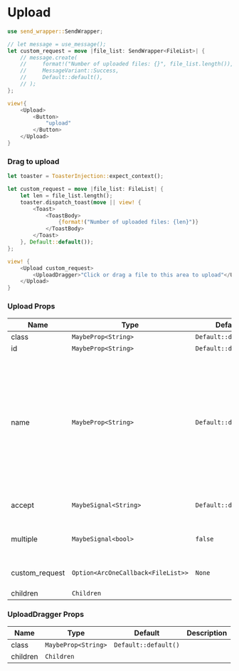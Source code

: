 # Upload

```rust demo
use send_wrapper::SendWrapper;

// let message = use_message();
let custom_request = move |file_list: SendWrapper<FileList>| {
    // message.create(
    //     format!("Number of uploaded files: {}", file_list.length()),
    //     MessageVariant::Success,
    //     Default::default(),
    // );
};

view!{
    <Upload>
        <Button>
            "upload"
        </Button>
    </Upload>
}
```

### Drag to upload

```rust demo
let toaster = ToasterInjection::expect_context();

let custom_request = move |file_list: FileList| {
    let len = file_list.length();
    toaster.dispatch_toast(move || view! {
        <Toast>
            <ToastBody>
                {format!("Number of uploaded files: {len}")}
            </ToastBody>
        </Toast>
    }, Default::default());
};

view! {
    <Upload custom_request>
        <UploadDragger>"Click or drag a file to this area to upload"</UploadDragger>
    </Upload>
}
```

### Upload Props

| Name | Type | Default | Description |
| --- | --- | --- | --- |
| class | `MaybeProp<String>` | `Default::default()` |  |
| id | `MaybeProp<String>` | `Default::default()` |  |
| name | `MaybeProp<String>` | `Default::default()` | A string specifying a name for the input control. This name is submitted along with the control's value when the form data is submitted. |
| accept | `MaybeSignal<String>` | `Default::default()` | The accept type of upload. |
| multiple | `MaybeSignal<bool>` | `false` | Allow multiple files to be selected. |
| custom_request | `Option<ArcOneCallback<FileList>>` | `None` | Customize upload request. |
| children | `Children` |  |  |

### UploadDragger Props

| Name     | Type                | Default              | Description |
| -------- | ------------------- | -------------------- | ----------- |
| class    | `MaybeProp<String>` | `Default::default()` |             |
| children | `Children`          |                      |             |
